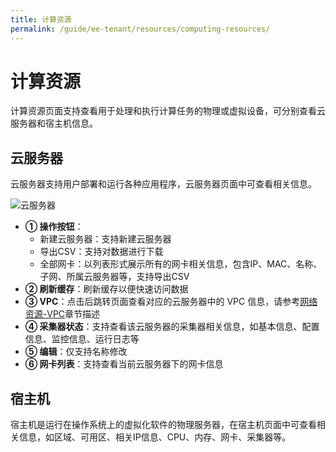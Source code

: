 ```yaml
---
title: 计算资源
permalink: /guide/ee-tenant/resources/computing-resources/
---
```


# 计算资源

计算资源页面支持查看用于处理和执行计算任务的物理或虚拟设备，可分别查看云服务器和宿主机信息。

## 云服务器

云服务器支持用户部署和运行各种应用程序，云服务器页面中可查看相关信息。

![云服务器](https://yunshan-guangzhou.oss-cn-beijing.aliyuncs.com/pub/pic/202304256447a5dd95922.png)

- **① 操作按钮**：
  - 新建云服务器：支持新建云服务器
  - 导出CSV：支持对数据进行下载
  - 全部网卡：以列表形式展示所有的网卡相关信息，包含IP、MAC、名称、子网、所属云服务器等，支持导出CSV
- **② 刷新缓存**：刷新缓存以便快速访问数据
- **③ VPC**：点击后跳转页面查看对应的云服务器中的 VPC 信息，请参考[网络资源-VPC](./network-resources/)章节描述
- **④ 采集器状态**：支持查看该云服务器的采集器相关信息，如基本信息、配置信息、监控信息、运行日志等
- **⑤ 编辑**：仅支持名称修改
- **⑥ 网卡列表**：支持查看当前云服务器下的网卡信息

## 宿主机

宿主机是运行在操作系统上的虚拟化软件的物理服务器，在宿主机页面中可查看相关信息，如区域、可用区、相关IP信息、CPU、内存、网卡、采集器等。